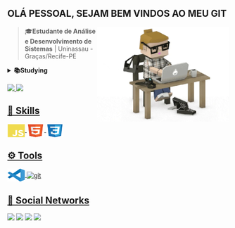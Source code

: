## OLÁ PESSOAL, SEJAM BEM VINDOS AO MEU GIT
<img align="right" alt="GIF"  width="300px" src="https://raw.githubusercontent.com/Kushal997-das/Kushal997-das/master/Profile%20generator/giphy.webp" />
  
> 🎓**Estudante de Análise e Desenvolvimento de Sistemas** | Uninassau - Graças/Recife-PE <br>

<details>
    
  <summary> <b>📚Studying</b></summary> <br>
  <img height="100px" src="https://github-readme-stats.vercel.app/api/top-langs/?username=BryanLucasCabral&hide=html&layout=compact&theme=dracula" align="right"/><br>
 - 📗 C# <br>
 - 📕 Java 
</details> <br>
  

<div align="left">

  <a href="https://github.com/BryanLucasCabral">
  <img height="150px" src="https://github-readme-stats.vercel.app/api?username=BryanLucasCabral&theme=dracula"/>
  <img height="150px" src="https://github-readme-streak-stats.herokuapp.com/?user=BryanLucasCabral&hide=html&layout=compact&theme=dracula"/>
    
</div>


## 🚀 Skills    

  <img align="center" alt="Vini-Js" height="30" width="40" src="https://raw.githubusercontent.com/devicons/devicon/master/icons/javascript/javascript-plain.svg">
  <img align="center" alt="Vini-HTML" height="30" width="40" src="https://raw.githubusercontent.com/devicons/devicon/master/icons/html5/html5-original.svg">
  <img align="center" alt="Vini-CSS" height="30" width="40" src="https://raw.githubusercontent.com/devicons/devicon/master/icons/css3/css3-original.svg">
  
  
## ⚙ Tools

  <img align="center" alt="vs-code" height="30" width="40" src="https://github.com/devicons/devicon/blob/master/icons/vscode/vscode-original.svg">
  <img align="center" alt="git" height="30" width="40" src="https://raw.githubusercontent.com/jmnote/z-icons/master/svg/git.svg">
 

## 📢 Social Networks

[gmail]: https//mailto:Bryan.brasil.bl@gmail.com
[linkedin]: https://www.linkedin.com/in/bryan-lucas-b37757209/
[instagram]: https://www.instagram.com/bryan_llucass/

<p align="left">
   <a href="https://instagram.com/bryan_llucass/" alt="Instagram">
  <img src="https://img.shields.io/badge/-Instagram-DF0174?style=flat-square&labelColor=DF0174&logo=instagram&logoColor=white&link=[instagram]"/></a>
  
   <a href="https://www.linkedin.com/in/bryan-lucas-b37757209/" alt="Linkedin">
  <img src="https://img.shields.io/badge/-Linkedin-0e76a8?style=flat-square&logo=Linkedin&logoColor=white&link=[linkedin]" /></a>                                                                                                                                            
   
  <a href="mailto:Bryan.brasil.bl@gmail.com" alt="Gmail">
  <img src="https://img.shields.io/badge/-Gmail-FF0000?style=flat-square&labelColor=FF0000&logo=gmail&logoColor=white&link=[gmail]" /></a>
  
  <a href="//https://github.com/BryanLucasCabral" alt="GitHub">
  <img src="https://img.shields.io/github/followers/G0nz4g4?label=follow&style=social" /></a>
</p>
